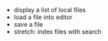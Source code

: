 - display a list of local files
- load a file into editor
- save a file
- stretch: index files with search
